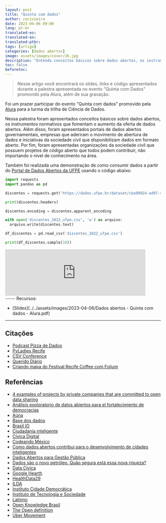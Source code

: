 ```yaml
---
layout: post
title: "Quinta com dados"
author: cecivieira
date: 2023-04-06 09:00
lang: pt-br
translated-es: 
translated-en: 
translated-ptbr: 
tags: [artigo]
categories: [dados abertos]
image: assets/images/cover/26.jpg
description: "Entenda conceitos básicos sobre dados abertos, os instrumentos normativos que fomentam o aumento da oferta de dados abertos, além disso são apresentados portais de dados abertos governamentais, empresas que aderiram o movimento de abertura de dados e iniciativas da sociedade civil que disponibilizam dados em formato aberto. Por fim, são apresentadas organizações da sociedade civil que possuem projetos de código aberto que todos podem contribuir."
toc: false
beforetoc:
---
```

> Nesse artigo você encontrará os slides, links e código apresentados durante a palestra apresentada no evento "Quinta com Dados" promovido pela Alura, além de sua gravação.

Foi um prazer participar do evento "Quinta com dados" promovido pela [Alura](https://www.alura.com.br/) para a turma da trilha de Ciência de Dados.

Nessa palestra foram apresentados conceitos básicos sobre dados abertos, os instrumentos normativos que fomentam o aumento da oferta de dados abertos. Além disso, foram apresentados portais de dados abertos governamentais, empresas que aderiram o movimento de abertura de dados e iniciativas da sociedade civil que disponibilizam dados em formato aberto. Por fim, foram apresentadas organizações da sociedade civil que possuem projetos de código aberto que todos podem contribuir, não importando o nível de conhecimento na área.

Também foi realizada uma demonstração de como consumir dados a partir do [Portal de Dados Abertos da UFPE](dados.ufpe.br/) usando o código abaixo:

```python
import requests
import pandas as pd

discentes = requests.get('https://dados.ufpe.br/dataset/cba99924-ad97-45f6-9d1c-f4fb7a940c6f/resource/3ec70513-eca6-453d-95d1-fde1f1972a11/download/discentes-ingressos-cursos-graduacao-2022-ufpe.csv.csv')

print(discentes.headers)

discentes.encoding = discentes.apparent_encoding

with open('discentes_2022_ufpe.csv', 'w') as arquivo:
  arquivo.write(discentes.text)

df_discentes = pd.read_csv('discentes_2022_ufpe.csv')

print(df_discentes.sample(10))
```
<div class="container text-center">
  <iframe width="90%" title="Quinta Com Dados com Ana Cecília | 06/04" src="https://www.youtube.com/embed/__lmwfkaOjE" frameborder="0" allowfullscreen></iframe>
</div>
-----
Recursos:

- [Slides](../../assets/images/2023-04-06/Dados abertos - Quinta com dados - Alura.pdf)

-----

## Citações
- [Podcast Pizza de Dados](https://pizzadedados.com/)
- [PyLadies Recife](https://www.instagram.com/pyladiesrecife/)
- [CSV Conference](https://twitter.com/CSVConference)
- [Querido Diário](https://queridodiario.ok.org.br/)
- [Criando mapa do Festival Recife Coffee com Folium](ttps://cecivieira.com/criando-o-mapa-do-festival-recife-coffee-com-folium/)

## Referências

- [4 examples of projects by private companies that are committed to open data sharing](https://datos.gob.es/en/blog/4-examples-projects-private-companies-are-committed-open-data-sharing)
- [Análisis exploratorio de datos abiertos para el fortalecimiento de democracias](https://cecivieira.com/es/analisis-exploratorio-de-datos-abiertos-para-el-fortalecimiento-de-democracias/)
- [Aúna](https://www.auna.org.mx/)
- [Base dos dados](https://basedosdados.org/)
- [Brasil IO](https://brasil.io/home/)
- [Ciudadanía inteligente](https://ciudadaniai.org/)
- [Cívica Digital](https://civica.digital/)
- [Codeando México](http://codeandomexico.org/)
- [Como dados abertos contribui para o desenvolvimento de cidades inteligentes](https://cecivieira.com/como-dados-abertos-contribui-para-o-desenvolvimento-de-cidades-inteligentes/)
- [Dados Abertos para Gestão Pública](https://cecivieira.com/dados-abertos-para-gestao-publica/)
- [Dados são o novo petróleo. Quão segura está essa nova riqueza?](https://www.cesar.org.br/pt/w/dados-sao-o-novo-petroleo-quao-segura-esta-essa-nova-riqueza)
- [Data Cívica](https://datacivica.org/)
- [Google Hearth](https://health.google.com/covid-19/open-data/)
- [HealthData29](https://www.healthdata29.org/platform)
- [ILDA](https://idatosabiertos.org/)
- [Instituto Cidade Democrática](https://cidadedemocratica.org.br)
- [Instituto de Tecnologia e Sociedade](https://itsrio.org/pt/home/)
- [Latinno](https://latinno.net/es/)
- [Open Knowledge Brasil](https://ok.org.br/)
- [The Open definition](http://opendefinition.org/)
- [Uber Movement](https://movement.uber.com/?lang=pt-BR)